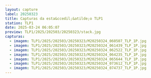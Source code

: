 ```yaml
---
layout: capture
label: 20250323
title: Capturas da esta&ccedil;&atilde;o TLP1
station: TLP1
date: 2025-03-24 06:05:07
preview: TLP1/2025/202503/20250323/stack.jpg
capturas:
  - imagem: TLP1/2025/202503/20250323/M20250324_060507_TLP_1P.jpg
  - imagem: TLP1/2025/202503/20250323/M20250324_061439_TLP_1P.jpg
  - imagem: TLP1/2025/202503/20250323/M20250324_062522_TLP_1P.jpg
  - imagem: TLP1/2025/202503/20250323/M20250324_064235_TLP_1P.jpg
  - imagem: TLP1/2025/202503/20250323/M20250324_065644_TLP_1P.jpg
  - imagem: TLP1/2025/202503/20250323/M20250324_073612_TLP_1P.jpg
  - imagem: TLP1/2025/202503/20250323/M20250324_074737_TLP_1P.jpg
---
```

